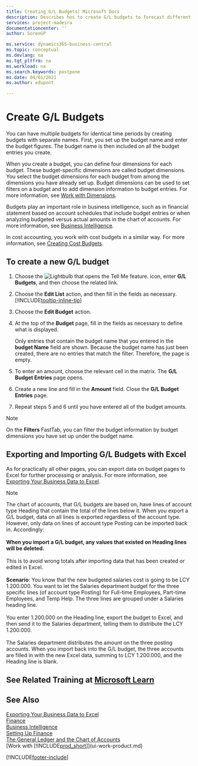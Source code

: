 ```yaml
---
title: Creating G/L Budgets| Microsoft Docs
description: Describes hos to create G/L budgets to forecast different financial activities and assign dimensions for business intelligence purposes.
services: project-madeira
documentationcenter: ''
author: SorenGP

ms.service: dynamics365-business-central
ms.topic: conceptual
ms.devlang: na
ms.tgt_pltfrm: na
ms.workload: na
ms.search.keywords: postpone
ms.date: 04/01/2021
ms.author: edupont

---
```

# Create G/L Budgets
You can have multiple budgets for identical time periods by creating budgets with separate names. First, you set up the budget name and enter the budget figures. The budget name is then included on all the budget entries you create.  

When you create a budget, you can define four dimensions for each budget. These budget-specific dimensions are called budget dimensions. You select the budget dimensions for each budget from among the dimensions you have already set up. Budget dimensions can be used to set filters on a budget and to add dimension information to budget entries. For more information, see [Work with Dimensions](finance-dimensions.md).

Budgets play an important role in business intelligence, such as in financial statement based on account schedules that include budget entries or when analyzing budgeted versus actual amounts in the chart of accounts. For more information, see [Business Intelligence](bi.md).

In cost accounting, you work with cost budgets in a similar way. For more information, see [Creating Cost Budgets](finance-create-cost-budgets.md).    

## To create a new G/L budget  
1. Choose the ![Lightbulb that opens the Tell Me feature.](media/ui-search/search_small.png "Tell me what you want to do") icon, enter **G/L Budgets**, and then choose the related link.  
2. Choose the **Edit List** action, and then fill in the fields as necessary. [!INCLUDE[tooltip-inline-tip](includes/tooltip-inline-tip_md.md)]  
3. Choose the **Edit Budget** action.
4. At the top of the **Budget** page, fill in the fields as necessary to define what is displayed.  

    Only entries that contain the budget name that you entered in the **budget Name** field are shown. Because the budget name has just been created, there are no entries that match the filter. Therefore, the page is empty.  
5. To enter an amount, choose the relevant cell in the matrix. The **G/L Budget Entries** page opens.  
6. Create a new line and fill in the **Amount** field. Close the **G/L Budget Entries** page.  
7. Repeat steps 5 and 6 until you have entered all of the budget amounts.  

> [!NOTE]  
>  On the **Filters** FastTab, you can filter the budget information by budget dimensions you have set up under the budget name.

## Exporting and Importing G/L Budgets with Excel
As for practically all other pages, you can export data on budget pages to Excel for further processing or analysis. For more information, see [Exporting Your Business Data to Excel](about-export-data.md).

> [!NOTE]
> The chart of accounts, that G/L budgets are based on, have lines of account type Heading that contain the total of the lines below it. When you export a G/L budget, data on all lines is exported regardless of the account type. However, only data on lines of account type Posting can be imported back in. Accordingly: <br /><br /> **When you import a G/L budget, any values that existed on Heading lines will be deleted.** <br /><br /> This is to avoid wrong totals after importing data that has been created or edited in Excel.<br /><br /> **Scenario**: You know that the new budgeted salaries cost is going to be LCY 1.200.000. You want to let the Salaries department budget for the three specific lines (of account type Posting) for Full-time Employees, Part-time Employees, and Temp Help. The three lines are grouped under a Salaries heading line.<br /><br />You enter 1.200.000 on the Heading line, export the budget to Excel, and then send it to the Salaries department, telling them to distribute the LCY 1.200.000.<br /><br /> The Salaries department distributes the amount on the three posting accounts. When you import back into the G/L budget, the three accounts are filled in with the new Excel data, summing to LCY 1.200.000, and the Heading line is blank.

## See Related Training at [Microsoft Learn](/learn/modules/budgets-exchange-rates-dynamics-365-business-central/index)

## See Also
[Exporting Your Business Data to Excel](about-export-data.md)  
[Finance](finance.md)  
[Business Intelligence](bi.md)  
[Setting Up Finance](finance-setup-finance.md)  
[The General Ledger and the Chart of Accounts](finance-general-ledger.md)  
[Work with [!INCLUDE[prod_short](includes/prod_short.md)]](ui-work-product.md)  


[!INCLUDE[footer-include](includes/footer-banner.md)]
